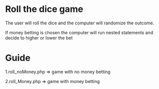 Roll the dice game
===============

The user will roll the dice and the computer will randomize the outcome. 

If money betting is chosen the computer will run nested statements and decide to higher or lower the bet

Guide
====

1.roll_noMoney.php => game with no money betting

2.roll_Money.php => game with money betting
